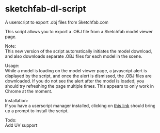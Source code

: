 sketchfab-dl-script
===================

A userscript to export .obj files from Sketchfab.com  

This script allows you to export a .OBJ file from a Sketchfab model viewer page.  

Note:  
  This new version of the script automatically initiates the model download, and also downloads separate .OBJ files for each model in the scene.   
  
Usage:  
  While a model is loading on the model viewer page, a javascript alert is displayed by the script, and once the alert is dismissed, the .OBJ files are downloaded. If you do not see the alert after the model is loaded, you should try refreshing the page multiple times. This appears to only work in Chrome at the moment.

Installation:  
  If you have a userscript manager  installed, clicking on [this link](https://github.com/reinitialized/sketchfab-dl-script/raw/master/sketchfab-dl-script.user.js) should bring up a prompt to install the script.  

Todo:  
  Add UV support
